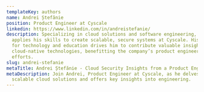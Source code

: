 ```yaml
---
templateKey: authors
name: Andrei Ștefănie
position: Product Engineer at Cyscale
linkedin: https://www.linkedin.com/in/andreistefanie/
description: Specializing in cloud solutions and software engineering, Andrei
  applies his skills to create scalable, secure systems at Cyscale. His passion
  for technology and education drives him to contribute valuable insights into
  cloud-native technologies, benefitting the company’s product engineering
  efforts.
slug: andrei-stefanie
metaTitle: Andrei Ștefănie - Cloud Security Insights from a Product Engineer - Cyscale
metaDescription: Join Andrei, Product Engineer at Cyscale, as he delves into
  scalable cloud solutions and offers key insights into engineering.
---
```

